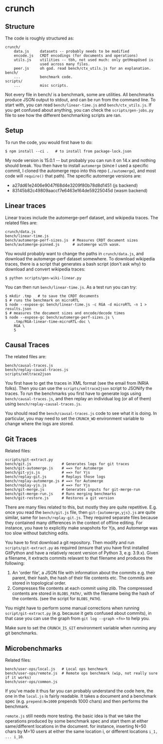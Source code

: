 crunch
======


Structure
---------

The code is roughly structured as:

    crunch/
        data.js     datasets -- probably needs to be modified
        encode.js   CRDT encodings (for documents and operations)
        utils.js    utilities -- tbh, not used much: only getHeapUsed is
                    used across many files.
        peer.js     oh god. read bench/ctx_utils.js for an explanation.
    bench/
        ...         benchmark code.
    scripts/
        ...         misc scripts.

Not every file in bench/ is a benchmark, some are utilities.
All benchmarks produce JSON output to stdout, and can be run from
the command line.
To start with, you can read `bench/linear-time.js` and `bench/ctx_utils.js`.
If you get confused about anything, you can check the `scripts/gen-jobs.py`
file to see how the different benchmarking scripts are ran.


Setup
-----

To run the code, you would first have to do:

    $ npm install --ci .   # to install from package-lock.json

My node version is 15.0.1 -- but probably you can run it on 14.x
and nothing should break.
You then have to install `automerge` (since I used a specific commit,
I cloned the automerge repo into this repo (`./automerge`), and most
code will `require()` that path).
The specific automerge versions are:

 - a27dd61e2406e9047f68d4e3209f80b78d8d1451 (js backend)
 - 83145b82c49809aaccf7e6463e164de59225045d (wasm backend)


Linear traces
-------------

Linear traces include the automerge-perf dataset, and wikipedia traces.
The related files are:

    crunch/data.js
    bench/linear-time.js
    bench/automerge-perf-sizes.js  # Measures CRDT document sizes
    bench/automerge-pinned.js      # automerge with wasm.

You would probably want to change the paths in `crunch/data.js`, and
download the automerge-perf dataset somewhere. To download wikipedia
traces, there is a script that generates a bash script (don't ask why)
to download and convert wikipedia traces:

    $ python scripts/gen-wiki-linear.py

You can then run `bench/linear-time.js`.
As a test run you can try:

    $ mkdir .tmp   # to save the CRDT documents
    $ # runs the benchmark on microRTL
    $ node --expose-gc bench/linear-time.js -c RGA -d microRTL -n 1 > results.json
    $ # measures the document sizes and encode/decode times
    $ node --expose-gc bench/automerge-perf-sizes.js \
        .tmp/RGA-linear-time-microRTL-doc \
        RGA \
        5


Causal Traces
-------------

The related files are:

    bench/causal-traces.js
    bench/replay-causal-traces.js
    scripts/xmltrace2json

You first have to get the traces in XML format (see the email from INRIA folks).
Then you can use the `scripts/xmltrace2json` script to JSONify the traces.
To run the benchmarks you first have to generate logs using
`bench/causal-traces.js`, and then replay an individual log (or all of them)
using `bench/replay-causal-traces.js`.

You should read the `bench/causal-traces.js` code to see what it is doing.
In particular, you may need to set the `CRUNCH_WD` environment variable to
change where the logs are stored.


Git Traces
----------

Related files:

    scripts/git-extract.py
    bench/git.js              # Generates logs for git traces
    bench/git-automerge.js    # ==> for Automerge
    bench/git-yjs.js          # ==> for Yjs
    bench/replay-git.js       # Replays those logs
    bench/replay-automerge.js # ==> for Automerge
    bench/replay-yjs.js       # ==> for Yjs
    bench/git-merge.js        # Generates inputs for git-merge-run
    bench/git-merge-run.js    # Runs merging benchmarks
    bench/git-restore.js      # Restores a git version

There are many files related to this, but mostly they are quite repetitive.
E.g. once you read the `bench/git.js` file, then `git-{automerge,yjs}.js` are
quite similar, same for `bench/replay-git.js`. They required separate files
because they contained many differences in the context of offline editing.
For instance, you have to explicitly make snapshots for Yjs, and Automerge
was too slow without batching edits.

You have to first download a git repository.
Then modify and run `scripts/git-extract.py` as required (ensure that you have
first installed GitPython and have a relatively recent version of Python 3,
e.g. 3.9.x). Given a filename, it extracts commits relavant to that filename
and produces the following:

 1. An 'order file', a JSON file with information about the commits
 e.g. their parent, their hash, the hash of their file contents etc.
 The commits are stored in topological order.
 2. Compresses file contents at each commit using zlib. The compressed
 contents are stored in `BLOBS_PATH/`, with the filename being the
 hash of the contents. (see the script for `BLOBS_PATH`).

You might have to perform some manual corrections when running
`script/git-extract.py` (e.g. because it gets confused about commits),
in that case you can use the graph from `git log --graph <fn>` to
help you.

Make sure to set the `CRUNCH_IS_GIT` environment variable when running
any git benchmarks.


Microbenchmarks
---------------

Related files:

    bench/user-ops/local.js   # Local ops benchmark
    bench/user-ops/remote.js  # Remote ops benchmark (wip, not really sure if it works)
    bench/user-ops/common.js

If you've made it thus far you can probably understand the code here,
the one in the `local.js` is fairly readable. It takes a document and
a benchmark spec (e.g. `prepend:N=1000` prepends 1000 chars) and then
performs the benchmark.

`remote.js` still needs more testing.
the basic idea is that we take the operations produced by some benchmark
spec and start them at either same/different locations in the document.
for instance, inserting N=50 chars by M=10 users at either the same
location i, or different locations `i_1, ... i_10`.
